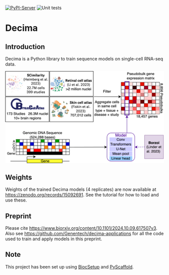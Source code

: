 [![PyPI-Server](https://img.shields.io/pypi/v/decima.svg)](https://pypi.org/project/decima/)
![Unit tests](https://github.com/genentech/decima/actions/workflows/run-tests.yml/badge.svg)

# Decima

## Introduction
Decima is a Python library to train sequence models on single-cell RNA-seq data.

![Figure](assets/fig1.png)

## Weights
Weights of the trained Decima models (4 replicates) are now available at https://zenodo.org/records/15092691. See the tutorial for how to load and use these.

## Preprint
Please cite https://www.biorxiv.org/content/10.1101/2024.10.09.617507v3. Also see https://github.com/Genentech/decima-applications for all the code used to train and apply models in this preprint.

<!-- biocsetup-notes -->

## Note

This project has been set up using [BiocSetup](https://github.com/biocpy/biocsetup)
and [PyScaffold](https://pyscaffold.org/).
